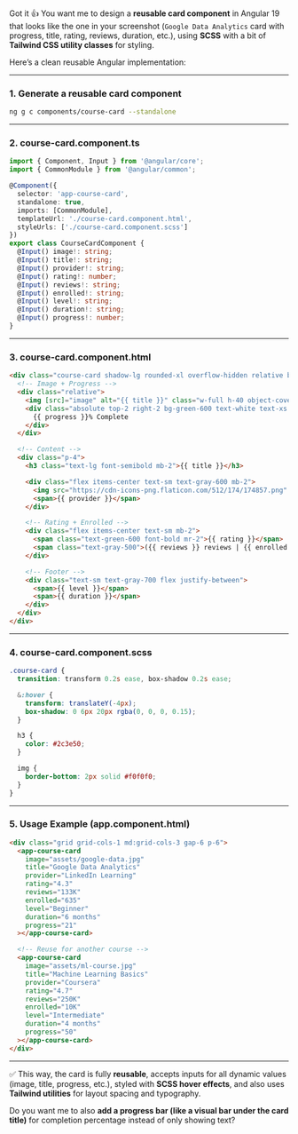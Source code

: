 Got it 👍 You want me to design a **reusable card component** in Angular 19 that looks like the one in your screenshot (`Google Data Analytics` card with progress, title, rating, reviews, duration, etc.), using **SCSS** with a bit of **Tailwind CSS utility classes** for styling.

Here’s a clean reusable Angular implementation:

---

### 1. Generate a reusable card component

```bash
ng g c components/course-card --standalone
```

---

### 2. course-card.component.ts

```ts
import { Component, Input } from '@angular/core';
import { CommonModule } from '@angular/common';

@Component({
  selector: 'app-course-card',
  standalone: true,
  imports: [CommonModule],
  templateUrl: './course-card.component.html',
  styleUrls: ['./course-card.component.scss']
})
export class CourseCardComponent {
  @Input() image!: string;
  @Input() title!: string;
  @Input() provider!: string;
  @Input() rating!: number;
  @Input() reviews!: string;
  @Input() enrolled!: string;
  @Input() level!: string;
  @Input() duration!: string;
  @Input() progress!: number;
}
```

---

### 3. course-card.component.html

```html
<div class="course-card shadow-lg rounded-xl overflow-hidden relative bg-white">
  <!-- Image + Progress -->
  <div class="relative">
    <img [src]="image" alt="{{ title }}" class="w-full h-40 object-cover" />
    <div class="absolute top-2 right-2 bg-green-600 text-white text-xs px-3 py-1 rounded-full">
      {{ progress }}% Complete
    </div>
  </div>

  <!-- Content -->
  <div class="p-4">
    <h3 class="text-lg font-semibold mb-2">{{ title }}</h3>

    <div class="flex items-center text-sm text-gray-600 mb-2">
      <img src="https://cdn-icons-png.flaticon.com/512/174/174857.png" class="w-4 h-4 mr-1" alt="provider" />
      <span>{{ provider }}</span>
    </div>

    <!-- Rating + Enrolled -->
    <div class="flex items-center text-sm mb-2">
      <span class="text-green-600 font-bold mr-2">{{ rating }}</span>
      <span class="text-gray-500">({{ reviews }} reviews | {{ enrolled }} Enrolled)</span>
    </div>

    <!-- Footer -->
    <div class="text-sm text-gray-700 flex justify-between">
      <span>{{ level }}</span>
      <span>{{ duration }}</span>
    </div>
  </div>
</div>
```

---

### 4. course-card.component.scss

```scss
.course-card {
  transition: transform 0.2s ease, box-shadow 0.2s ease;

  &:hover {
    transform: translateY(-4px);
    box-shadow: 0 6px 20px rgba(0, 0, 0, 0.15);
  }

  h3 {
    color: #2c3e50;
  }

  img {
    border-bottom: 2px solid #f0f0f0;
  }
}
```

---

### 5. Usage Example (app.component.html)

```html
<div class="grid grid-cols-1 md:grid-cols-3 gap-6 p-6">
  <app-course-card
    image="assets/google-data.jpg"
    title="Google Data Analytics"
    provider="LinkedIn Learning"
    rating="4.3"
    reviews="133K"
    enrolled="635"
    level="Beginner"
    duration="6 months"
    progress="21"
  ></app-course-card>

  <!-- Reuse for another course -->
  <app-course-card
    image="assets/ml-course.jpg"
    title="Machine Learning Basics"
    provider="Coursera"
    rating="4.7"
    reviews="250K"
    enrolled="10K"
    level="Intermediate"
    duration="4 months"
    progress="50"
  ></app-course-card>
</div>
```

---

✅ This way, the card is fully **reusable**, accepts inputs for all dynamic values (image, title, progress, etc.), styled with **SCSS hover effects**, and also uses **Tailwind utilities** for layout spacing and typography.

Do you want me to also **add a progress bar (like a visual bar under the card title)** for completion percentage instead of only showing text?
